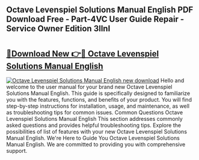 ## Octave Levenspiel Solutions Manual English PDF Download Free - Part-4VC User Guide Repair - Service Owner Edition 3llnI

# <h2><a href="http://bc5267.oget.top/?id=Octave+Levenspiel+Solutions+Manual+English">🔗Download New 👉🔴 Octave Levenspiel Solutions Manual English</a></h2>

[![Octave Levenspiel Solutions Manual English new download](https://i.imgur.com/5g1atiW.png)](http://bc5267.oget.top/?id=Octave+Levenspiel+Solutions+Manual+English)
Hello and welcome to the user manual for your brand new Octave Levenspiel Solutions Manual English. This guide is specifically designed to familiarize you with the features, functions, and benefits of your product. You will find step-by-step instructions for installation, usage, and maintenance, as well as troubleshooting tips for common issues. Common Questions Octave Levenspiel Solutions Manual English This section addresses commonly asked questions and provides helpful troubleshooting tips. Explore the possibilities of list of features with your new Octave Levenspiel Solutions Manual English. We're Here to Guide You Octave Levenspiel Solutions Manual English. We are committed to providing you with comprehensive support.
